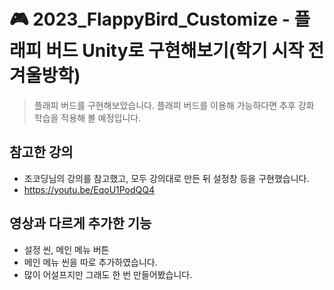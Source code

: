 # 🎮 2023_FlappyBird_Customize - 플래피 버드 Unity로 구현해보기(학기 시작 전 겨울방학)
> 플래피 버드를 구현해보았습니다.
> 플래피 버드를 이용해 가능하다면 추후 강화 학습을 적용해 볼 예정입니다.

## 참고한 강의
- 조코딩님의 강의를 참고했고, 모두 강의대로 만든 뒤 설정창 등을 구현했습니다.
- https://youtu.be/EqoU1PodQQ4

## 영상과 다르게 추가한 기능
- 설정 씬, 메인 메뉴 버튼
- 메인 메뉴 씬을 따로 추가하였습니다.
- 많이 어설프지만 그래도 한 번 만들어봤습니다.
